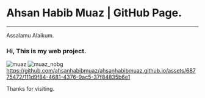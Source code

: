 # Ahsan Habib Muaz | GitHub Page.
<hr>

Assalamu Alaikum.
### Hi, This is my web project.



![muaz](https://github.com/ahsanhabibmuaz/ahsanhabibmuaz.github.io/assets/68775472/0fc6c0c3-2916-4eb2-8912-b8a9c3c6eab5)
![muaz_nobg](https://github.com/ahsanhabibmuaz/ahsanhabibmuaz.github.io/assets/68775472/1d038f1f-ce15-47c7-b313-6b8394b0de27)
https://github.com/ahsanhabibmuaz/ahsanhabibmuaz.github.io/assets/68775472/111d9f84-4681-4376-9ac5-37f84835b6e1


Thanks for visiting.
